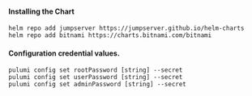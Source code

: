 #### Installing the Chart
```hcl
helm repo add jumpserver https://jumpserver.github.io/helm-charts
helm repo add bitnami https://charts.bitnami.com/bitnami
```

#### Configuration credential values.
```hcl
pulumi config set rootPassword [string] --secret
pulumi config set userPassword [string] --secret
pulumi config set adminPassword [string] --secret
```